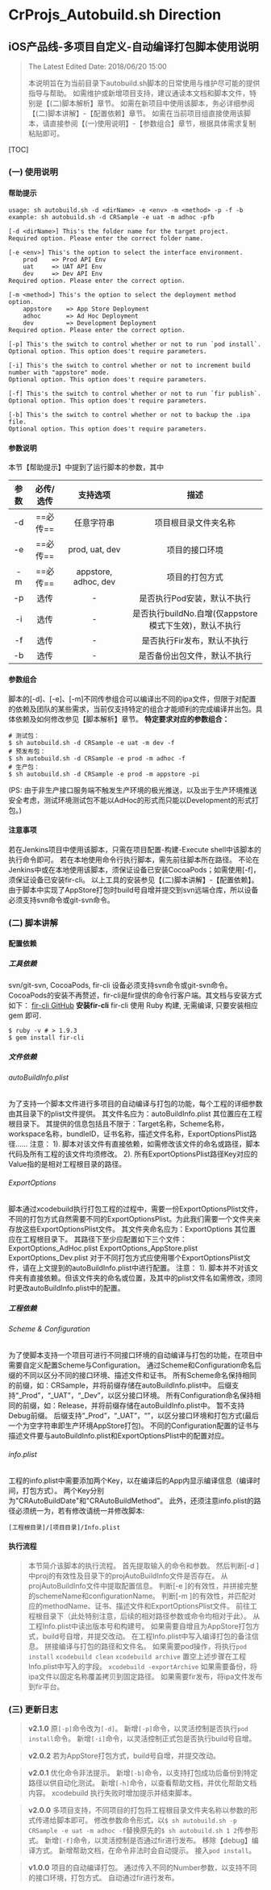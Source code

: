 # CrProjs_Autobuild.sh Direction 
## iOS产品线-多项目自定义-自动编译打包脚本使用说明

> The Latest Edited Date: 2018/06/20 15:00
>
> 本说明旨在为当前目录下autobuild.sh脚本的日常使用与维护尽可能的提供指导与帮助。
> 如需维护或新增项目支持，建议通读本文档和脚本文件，特别是【(二)脚本解析】章节。
> 如需在新项目中使用该脚本，务必详细参阅【(二)脚本讲解】-【配置依赖】章节。
> 如需在当前项目组直接使用该脚本，请直接参阅【(一)使用说明】-【参数组合】章节，根据具体需求复制粘贴即可。

[TOC]

### (一) 使用说明
#### 帮助提示
```shell
usage: sh autobuild.sh -d <dirName> -e <env> -m <method> -p -f -b
example: sh autobuild.sh -d CRSample -e uat -m adhoc -pfb

[-d <dirName>] This's the folder name for the target project.
Required option. Please enter the correct folder name.

[-e <env>] This's the option to select the interface environment.
    prod    => Prod API Env
    uat     => UAT API Env
    dev     => Dev API Env
Required option. Please enter the correct option.

[-m <method>] This's the option to select the deployment method option.
    appstore    => App Store Deployment
    adhoc       => Ad Hoc Deployment
    dev         => Development Deployment
Required option. Please enter the correct option.

[-p] This's the switch to control whether or not to run `pod install`.
Optional option. This option does't require parameters.

[-i] This's the switch to control whether or not to increment build number with "appstore" mode.
Optional option. This option does't require parameters.

[-f] This's the switch to control whether or not to run `fir publish`.
Optional option. This option does't require parameters.

[-b] This's the switch to control whether or not to backup the .ipa file.
Optional option. This option does't require parameters.
```

#### 参数说明
本节【帮助提示】中提到了运行脚本的参数，其中

| 参数 | 必传/选传 | 支持选项 | 描述 | 
| :---: | :-----: | :---------: | :---------: | 
| -d | ==必传== | 任意字符串 | 项目根目录文件夹名称 | 
| -e | ==必传== | prod, uat, dev | 项目的接口环境 | 
| -m | ==必传== | appstore, adhoc, dev | 项目的打包方式 | 
| -p | 选传 | - | 是否执行Pod安装，默认不执行 | 
| -i | 选传 | - | 是否执行buildNo.自增(仅appstore模式下生效)，默认不执行 | 
| -f | 选传 | - | 是否执行Fir发布，默认不执行 | 
| -b | 选传 | - | 是否备份出包文件，默认不执行 | 

#### 参数组合
脚本的[-d]、[-e]、[-m]不同传参组合可以编译出不同的ipa文件，但限于对配置的依赖及团队的某些需求，当前仅支持特定的组合才能顺利的完成编译并出包。具体依赖及如何修改参见【脚本解析】章节。
**特定要求对应的参数组合：**
```shell
# 测试包：
$ sh autobuild.sh -d CRSample -e uat -m dev -f
# 预发布包：
$ sh autobuild.sh -d CRSample -e prod -m adhoc -f
# 生产包：
$ sh autobuild.sh -d CRSample -e prod -m appstore -pi
```
(PS: 由于非生产接口服务端不触发生产环境的极光推送，以及出于生产环境推送安全考虑，测试环境测试包不能以AdHoc的形式而只能以Development的形式打包。)

#### 注意事项
若在Jenkins项目中使用该脚本，只需在项目配置-构建-Execute shell中该脚本的执行命令即可。
若在本地使用命令行执行脚本，需先前往脚本所在路径。
不论在Jenkins中或在本地使用该脚本，须保证设备已安装CocoaPods；如需使用[-f]，须保证设备已安装fir-cli。
以上工具的安装参见【(二)脚本讲解】-【配置依赖】。
由于脚本中实现了AppStore打包时build号自增并提交到svn远端仓库，所以设备必须支持svn命令或git-svn命令。

### (二) 脚本讲解

#### 配置依赖
##### 工具依赖
svn/git-svn, CocoaPods, fir-cli
设备必须支持svn命令或git-svn命令。
CocoaPods的安装不再赘述，fir-cli是fir提供的命令行客户端。其文档与安装方式如下：
[fir-cli GitHub](https://github.com/FIRHQ/fir-cli)
**安装fir-cli**
fir-cli 使用 Ruby 构建, 无需编译, 只要安装相应 gem 即可.
```shell
$ ruby -v # > 1.9.3
$ gem install fir-cli
```

##### 文件依赖
###### autoBuildInfo.plist
为了支持一个脚本文件进行多项目的自动编译与打包的功能，每个工程的详细参数由其目录下的plist文件提供。
其文件名应为：autoBuildInfo.plist
其位置应在工程根目录下。
其提供的信息包括且不限于：Target名称，Scheme名称，workspace名称，bundleID，证书名称，描述文件名称，ExportOptionsPlist路径……
注意：
1). 脚本对该文件有直接依赖，如需修改该文件的命名或路径，脚本代码及所有工程的该文件均须修改。
2). 所有ExportOptionsPlist路径Key对应的Value指的是相对工程根目录的路径。

###### ExportOptions
脚本通过xcodebuild执行打包工程的过程中，需要一份ExportOptionsPlist文件，不同的打包方式自然需要不同的ExportOptionsPlist。为此我们需要一个文件夹来存放这些ExportOptionsPlist文件。
其文件夹命名应为：ExportOptions
其位置应在工程根目录下。
其路径下至少应配置如下三个文件：
	ExportOptions_AdHoc.plist
	ExportOptions_AppStore.plist
	ExportOptions_Dev.plist
对于不同打包方式应使用哪个ExportOptionsPlist文件，请在上文提到的autoBuildInfo.plist中进行配置。
注意：
1). 脚本并不对该文件夹有直接依赖。但该文件夹的命名或位置，及其中的plist文件名如需修改，须同时更改autoBuildInfo.plist中的配置。

##### 工程依赖
###### Scheme & Configuration
为了使脚本支持一个项目可进行不同接口环境的自动编译与打包的功能，在项目中需要自定义配置Scheme与Configuration。
通过Scheme和Configuration命名后缀的不同以区分不同的接口环境、描述文件和证书。
所有Scheme命名保持相同的前缀，如：CRSample，并将前缀存储在autoBuildInfo.plist中。
后缀支持“_Prod”，“_UAT”，“_Dev”，以区分接口环境。
所有Configuration命名保持相同的前缀，如：Release，并将前缀存储在autoBuildInfo.plist中。
暂不支持Debug前缀。
后缀支持“_Prod”，“_UAT”，“”，以区分接口环境和打包方式(最后一个为空字符串即生产环境AppStore打包)。
不同的Configuration配置的证书与描述文件要与autoBuildInfo.plist和ExportOptionsPlist中的配置对应。

###### info.plist
工程的info.plist中需要添加两个Key，以在编译后的App内显示编译信息（编译时间，打包方式）。
两个Key分别为"CRAutoBuildDate"和"CRAutoBuildMethod"。
此外，还须注意info.plist的路径必须统一为，若有修改请统一并修改脚本:
```
[工程根目录]/[项目目录]/Info.plist
```

#### 执行流程
> 本节简介该脚本的执行流程。
> 首先提取输入的命令和参数。
> 然后判断[-d <dirName>]中proj的有效性及目录下的projAutoBuildInfo文件是否存在。
> 从projAutoBuildInfo文件中提取配置信息。
> 判断[-e <env>]的有效性，并拼接完整的schemeName和configurationName。
> 判断[-m <method>]的有效性，并匹配对应的methodName、证书、描述文件和ExportOptionsPlist文件。
> 前往工程根目录下（此处特别注意，后续的相对路径参数或命令均相对于此）。
> 从工程Info.plist中读出版本号和构建号。
> 如果需要自增且为AppStore打包方式，build号自增，并提交改动。
> 在工程Info.plist中写入编译打包的备注信息。
> 拼接编译与打包的路径和文件名。
> 如果需要pod操作，将执行`pod install`
> `xcodebuild clean`
> `xcodebuild archive`
> 置空上述步骤在工程Info.plist中写入的字段。
> `xcodebuild -exportArchive`
> 如果需要备份，将ipa文件以固定名称覆盖拷贝到固定路径。
> 如果需要fir发布，将ipa文件发布到fir平台。

### (三) 更新日志
> **v2.1.0**
> 原`[-p]`命令改为`[-d]`。
> 新增`[-p]`命令，以灵活控制是否执行`pod install`命令。
> 新增`[-i]`命令，以灵活控制正式包是否执行build号自增。

> **v2.0.2**
> 若为AppStore打包方式，build号自增，并提交改动。

> **v2.0.1**
> 优化命令非法提示。
> 新增`[-b]`命令，以支持打包成功后备份到特定路径以供自动化测试。
> 新增`[-h]`命令，以查看帮助文档，并优化帮助文档内容。
> xcodebuild 执行失败时增加提示并结束脚本。

> **v2.0.0**
> 多项目支持，不同项目的打包将工程根目录文件夹名称以参数的形式传递给脚本即可。
> 修改参数命令形式，以`$ sh autobuild.sh -p CRSample -e uat -m adhoc -f`替换原先的`$ sh autobuild.sh 1 2`传参形式。
> 新增`[-f]`命令，以灵活控制是否通过fir进行发布。
> 移除【debug】编译方式。
> 新增帮助文档，在命令非法时会自动提示。
> 接入`pod install`。

> **v1.0.0**
> 项目的自动编译打包。
> 通过传入不同的Number参数，以支持不同的接口环境，打包方式。
> 自动通过fir进行发布。

